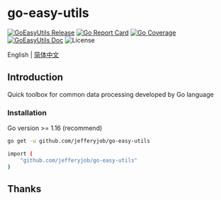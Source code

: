 # go-easy-utils

[![GoEasyUtils Release](https://img.shields.io/github/release/jefferyjob/go-easy-utils.svg)](https://github.com/jefferyjob/go-easy-utils/releases)
[![Go Report Card](https://goreportcard.com/badge/github.com/jefferyjob/go-easy-utils)](https://goreportcard.com/report/github.com/jefferyjob/go-easy-utils)
[![Go Coverage](https://codecov.io/gh/jefferyjob/go-easy-utils/branch/master/graph/badge.svg)](https://codecov.io/gh/jefferyjob/go-easy-utils)
[![GoEasyUtils Doc](https://img.shields.io/badge/go.dev-reference-brightgreen?logo=go&logoColor=white&style=flat)](https://pkg.go.dev/github.com/jefferyjob/go-easy-utils)
![License](https://img.shields.io/github/license/jefferyjob/go-easy-utils)

English | [简体中文](README.cn.md)

## Introduction

Quick toolbox for common data processing developed by Go language

### Installation

Go version >= 1.16 (recommend)

```bash
go get -u github.com/jefferyjob/go-easy-utils

import (
	"github.com/jefferyjob/go-easy-utils"
)
```

## Thanks